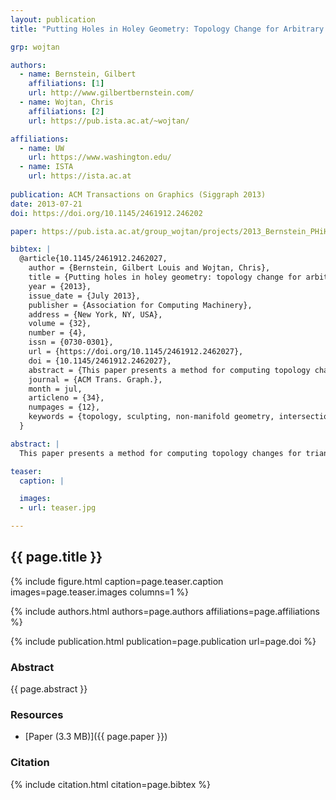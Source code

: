 ```yaml
---
layout: publication
title: "Putting Holes in Holey Geometry: Topology Change for Arbitrary Surfaces"

grp: wojtan

authors:
  - name: Bernstein, Gilbert
    affiliations: [1]
    url: http://www.gilbertbernstein.com/
  - name: Wojtan, Chris
    affiliations: [2]
    url: https://pub.ista.ac.at/~wojtan/

affiliations:
  - name: UW
    url: https://www.washington.edu/
  - name: ISTA
    url: https://ista.ac.at
  
publication: ACM Transactions on Graphics (Siggraph 2013)
date: 2013-07-21
doi: https://doi.org/10.1145/2461912.246202

paper: https://pub.ista.ac.at/group_wojtan/projects/2013_Bernstein_PHiHG/toptop2013.pdf

bibtex: |
  @article{10.1145/2461912.2462027,
    author = {Bernstein, Gilbert Louis and Wojtan, Chris},
    title = {Putting holes in holey geometry: topology change for arbitrary surfaces},
    year = {2013},
    issue_date = {July 2013},
    publisher = {Association for Computing Machinery},
    address = {New York, NY, USA},
    volume = {32},
    number = {4},
    issn = {0730-0301},
    url = {https://doi.org/10.1145/2461912.2462027},
    doi = {10.1145/2461912.2462027},
    abstract = {This paper presents a method for computing topology changes for triangle meshes in an interactive geometric modeling environment. Most triangle meshes in practice do not exhibit desirable geometric properties, so we develop a solution that is independent of standard assumptions and robust to geometric errors. Specifically, we provide the first method for topology change applicable to arbitrary non-solid, non-manifold, non-closed, self-intersecting surfaces. We prove that this new method for topology change produces the expected conventional results when applied to solid (closed, manifold, non-self-intersecting) surfaces---that is, we prove a backwards-compatibility property relative to prior work. Beyond solid surfaces, we present empirical evidence that our method remains tolerant to a variety of surface aberrations through the incorporation of a novel error correction scheme. Finally, we demonstrate how topology change applied to non-solid objects enables wholly new and useful behaviors.},
    journal = {ACM Trans. Graph.},
    month = jul,
    articleno = {34},
    numpages = {12},
    keywords = {topology, sculpting, non-manifold geometry, intersections, deformations, 3d modeling}
  }

abstract: |
  This paper presents a method for computing topology changes for triangle meshes in an interactive geometric modeling environment. Most triangle meshes in practice do not exhibit desirable geometric properties, so we develop a solution that is independent of standard assumptions and robust to geometric errors. Specifically, we provide the first method for topology change applicable to arbitrary non-solid, non-manifold, non-closed, self-intersecting surfaces. We prove that this new method for topology change produces the expected conventional results when applied to solid (closed, manifold, non-self-intersecting) surfaces---that is, we prove a backwards-compatibility property relative to prior work. Beyond solid surfaces, we present empirical evidence that our method remains tolerant to a variety of surface aberrations through the incorporation of a novel error correction scheme. Finally, we demonstrate how topology change applied to non-solid objects enables wholly new and useful behaviors.

teaser:
  caption: |

  images:
  - url: teaser.jpg

---
```


## {{ page.title }}

{% include figure.html caption=page.teaser.caption images=page.teaser.images columns=1 %}

{% include authors.html authors=page.authors affiliations=page.affiliations %}

{% include publication.html publication=page.publication url=page.doi %}

### Abstract

{{ page.abstract }}

### Resources

* [Paper (3.3 MB)]({{ page.paper }})

### Citation

{% include citation.html citation=page.bibtex %}